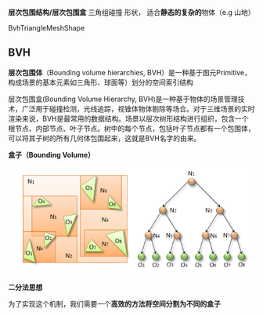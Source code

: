 

**层次包围结构/层次包围盒** 三角组碰撞 形状， 适合**静态的复杂的**物体（e.g 山地）

BvhTriangleMeshShape 

## BVH

**层次包围体**（Bounding volume hierarchies, BVH）是一种基于图元Primitive，构成场景的基本元素如三角形、球面等）划分的空间索引结构

层次包围盒(Bounding Volume Hierarchy, BVH)是一种基于物体的场景管理技术，广泛用于碰撞检测，光线追踪，视锥体物体剔除等场合。对于三维场景的实时渲染来说，BVH是最常用的数据结构。场景以层次树形结构进行组织，包含一个根节点、内部节点、叶子节点。树中的每个节点，包括叶子节点都有一个包围体，可以将其子树的所有几何体包围起来，这就是BVH名字的由来。

**盒子（**Bounding Volume**）**

![1584188670152](BVH.png)

[《一周学习光线追踪》（二）层次包围盒BVH]: https://zhuanlan.zhihu.com/p/36439822
[PBRT-E4.3-层次包围体(BVH)（一）]: https://zhuanlan.zhihu.com/p/50720158

**二分法思想**

为了实现这个机制，我们需要一个**高效的方法将空间分割为不同的盒子** 



